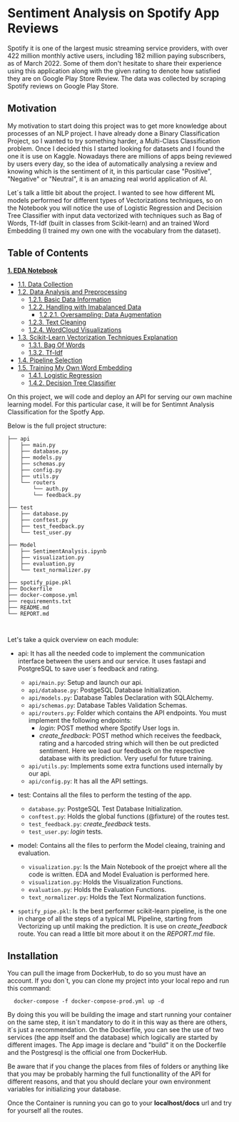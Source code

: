 # Sentiment Analysis on Spotify App Reviews

Spotify it is one of the largest music streaming service providers, with over 422 million monthly active users, including 182 million paying subscribers, as of March 2022. Some of them don't hesitate to share their experience using this application along with the given rating to denote how satisfied they are on Google Play Store Review. The data was collected by scraping Spotify reviews on Google Play Store.

## Motivation

My motivation to start doing this project was to get more knowledge about processes of an NLP project. I have already done a Binary Classification Project, so I wanted to try something harder, a Multi-Class Classification problem. Once I decided this I started looking for datasets and I found the one it is use on Kaggle. Nowadays there are millions of apps being reviewed by users every day, so the idea of automatically analysing a review and knowing which is the sentiment of it, in this particular
case "Positive", "Negative" or "Neutral", it is an amazing real world application of AI. 

Let´s talk a little bit about the project. I wanted to see how different ML models performed for different types of Vectorizations techniques, so on the Notebook you will notice the use of
Logistic Regression and Decision Tree Classifier with input data vectorized with techniques such as Bag of Words, Tf-Idf (built in classes from Scikit-learn) and an trained Word Embedding (I trained my own one with the vocabulary from the dataset).

## Table of Contents

**[1. EDA Notebook](#heading--1)**

  * [1.1. Data Collection](#heading--1-1)
  * [1.2. Data Analysis and Preprocessing](#heading--1-2)
    * [1.2.1. Basic Data Information](#heading--2-1-1)
    * [1.2.2. Handling with Imabalanced Data](#heading--2-1-1)
        * [1.2.2.1. Oversampling: Data Augmentation](#heading--2-1-1)
    * [1.2.3. Text Cleaning](#heading--2-1-1)
    * [1.2.4. WordCloud Visualizations](#heading--2-1-1)
  * [1.3. Scikit-Learn Vectorization Techniques Explanation](#heading--1-2)
    * [1.3.1. Bag Of Words](#heading--2-1-1)
    * [1.3.2. Tf-Idf](#heading--2-1-1)
  *  [1.4. Pipeline Selection](#heading--1-2)
  *  [1.5. Training My Own Word Embedding](#heading--1-2)
     * [1.4.1. Logistic Regression](#heading--2-1-1)
     * [1.4.2. Decision Tree Classifier](#heading--2-1-1)
  
  
On this project, we will code and deploy an API for serving our own machine learning model. For this particular case, it will be for Sentimnt Analysis Classification for the Spotfy App.

Below is the full project structure:

```
├── api
│   ├── main.py
│   ├── database.py
│   ├── models.py
│   ├── schemas.py
│   ├── config.py
│   ├── utils.py
│   └── routers
│       └── auth.py
│       └── feedback.py
│       
├── test
│   ├── database.py
│   ├── conftest.py
│   ├── test_feedback.py
│   └── test_user.py
│
├── Model
│   ├── SentimentAnalysis.ipynb
│   ├── visualization.py
│   ├── evaluation.py
│   └── text_normalizer.py
│
├── spotify_pipe.pkl
├── Dockerfile
├── docker-compose.yml
├── requirements.txt
├── README.md
└── REPORT.md



```

Let's take a quick overview on each module:

- api: It has all the needed code to implement the communication interface between the users and our service. It uses fastapi and PostgreSQL to save user´s feedback and rating.
    - `api/main.py`: Setup and launch our api.
    - `api/database.py`: PostgeSQL Database Initialization.
    - `api/models.py`: Database Tables Declaration with SQLAlchemy.
    - `api/schemas.py`: Database Tables Validation Schemas.
    - `api/routers.py`: Folder which contains the API endpoints. You must implement the following endpoints:
        - *login*: POST method where Spotify User logs in.
        - *create_feedback*: POST method which receives the feedback, rating and a harcoded string which will then be out predicted sentiment. Here we load our feedback on the respective database with its prediction. Very useful for future training.
    - `api/utils.py`: Implements some extra functions used internally by our api.
    - `api/config.py`: It has all the API settings.
  
- test: Contains all the files to perform the testing of the app.
    - `database.py`: PostgeSQL Test Database Initialization.
    - `conftest.py`: Holds the global functions (@fixture) of the routes test.
    - `test_feedback.py`: *create_feedback* tests.
    - `test_user.py`: *login* tests.
  
- model: Contains all the files to perform the Model cleaing, training and evaluation.
    - `visualization.py`: Is the Main Notebook of the proejct where all the code is written. EDA and Model Evaluation is performed here.
    - `visualization.py`: Holds the Visualization Functions.
    - `evaluation.py`: Holds the Evaluation Functions.
    - `text_normalizer.py`: Holds the Text Normalization functions.

- `spotify_pipe.pkl`: Is the best performer scikit-learn pipeline, is the one in charge of all the steps of a typical ML Pipeline, starting from Vectorizing up until making the prediction. It is use on *create_feedback* route. You can read a little bit more about it on the *REPORT.md* file.


## Installation

You can pull the image from DockerHub, to do so you must have an account. If you don´t, you can clone my project into your local repo and run this command:

      docker-compose -f docker-compose-prod.yml up -d

By doing this you will be building the image and start running your container on the same step, it isn´t mandatory to do it in this way as there are others, it´s just a recommendation. On the Dockerfile, you can see the use of two services (the app itself and the database) which logically are started by different images. The App image is declare and "build" it on the Dockerfile and the Postgresql is the official one from DockerHub. 

Be aware that if you change the places from files of folders or anything like that you may be probably harming the full functionallity of the API for different reasons, and that you should declare your own environment variables for initializing your database.

Once the Container is running you can go to your **localhost/docs** url and try for yourself all the routes.



